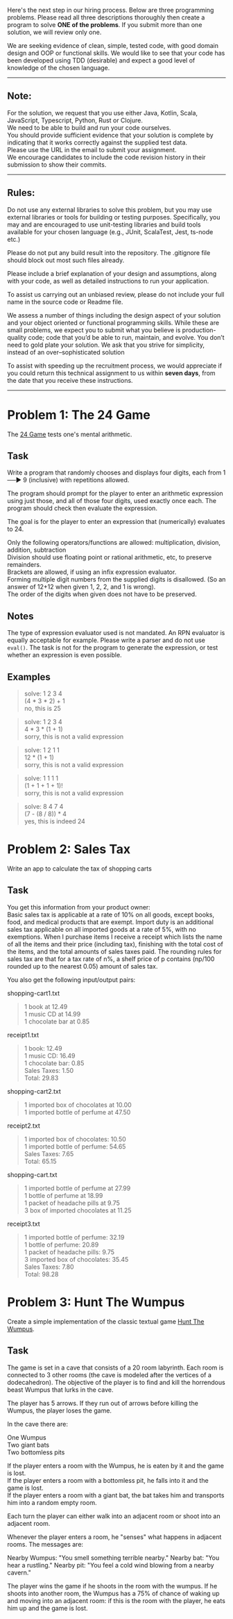 Here's the next step in our hiring process. Below are three programming problems. Please read all three descriptions thoroughly then create a program to solve **ONE of the problems**. If you submit more than one solution, we will review only one.

We are seeking evidence of clean, simple, tested code, with good domain design and OOP or functional skills. We would like to see that your code has been developed using TDD (desirable) and expect a good level of knowledge of the chosen language.

---
## Note:

For the solution, we request that you use either Java, Kotlin, Scala, JavaScript, Typescript, Python, Rust or Clojure.  
We need to be able to build and run your code ourselves.  
You should provide sufficient evidence that your solution is complete by indicating that it works correctly against the supplied test data.  
Please use the URL in the email to submit your assignment.  
We encourage candidates to include the code revision history in their submission to show their commits.  

---

## Rules:
Do not use any external libraries to solve this problem, but you may use external libraries or tools for building or testing purposes. Specifically, you may and are encouraged to use unit-testing libraries and build tools available for your chosen language (e.g., JUnit, ScalaTest, Jest, ts-node etc.)

Please do not put any build result into the repository. The .gitignore file should block out most such files already.

Please include a brief explanation of your design and assumptions, along with your code, as well as detailed instructions to run your application.

To assist us carrying out an unbiased review, please do not include your full name in the source code or Readme file.

We assess a number of things including the design aspect of your solution and your object oriented or functional programming skills. While these are small problems, we expect you to submit what you believe is production-quality code; code that you’d be able to run, maintain, and evolve. You don’t need to gold plate your solution. We ask that you strive for simplicity, instead of an over–sophisticated solution

To assist with speeding up the recruitment process, we would appreciate if you could return this technical assignment to us within __seven days__, from the date that you receive these instructions.

---

# Problem 1: The 24 Game
The [24 Game](https://en.wikipedia.org/wiki/24_Game) tests one's mental arithmetic.

## Task
Write a program that randomly chooses and displays four digits, each from 1 ──► 9 (inclusive) with repetitions allowed.

The program should prompt for the player to enter an arithmetic expression using just those, and all of those four digits, used exactly once each. The program should check then evaluate the expression.

The goal is for the player to enter an expression that (numerically) evaluates to 24.

Only the following operators/functions are allowed: multiplication, division, addition, subtraction  
Division should use floating point or rational arithmetic, etc, to preserve remainders.  
Brackets are allowed, if using an infix expression evaluator.  
Forming multiple digit numbers from the supplied digits is disallowed. (So an answer of 12+12 when given 1, 2, 2, and 1 is wrong).  
The order of the digits when given does not have to be preserved.

## Notes
The type of expression evaluator used is not mandated. An RPN evaluator is equally acceptable for example. Please write a parser and do not use `eval()`. The task is not for the program to generate the expression, or test whether an expression is even possible.

## Examples
> solve: 1 2 3 4  
> (4 * 3 * 2) + 1  
> no, this is 25  

> solve: 1 2 3 4  
> 4 * 3 * (1 + 1)  
> sorry, this is not a valid expression

> solve: 1 2 1 1  
> 12 * (1 + 1)  
> sorry, this is not a valid expression

> solve: 1 1 1 1  
> (1 + 1 + 1 + 1)!  
> sorry, this is not a valid expression

> solve: 8 4 7 4  
> (7 - (8 / 8)) * 4  
> yes, this is indeed 24

# Problem 2: Sales Tax
Write an app to calculate the tax of shopping carts

## Task

You get this information from your product owner:  
Basic sales tax is applicable at a rate of 10% on all goods, except books, food, and medical products that are exempt. Import duty is an additional sales tax applicable on all imported goods at a rate of 5%, with no exemptions. When I purchase items I receive a receipt which lists the name of all the items and their price (including tax), finishing with the total cost of the items, and the total amounts of sales taxes paid.  The rounding rules for sales tax are that for a tax rate of n%, a shelf price of p contains (np/100 rounded up to the nearest 0.05) amount of sales tax.

You also get the following input/output pairs:

shopping-cart1.txt
> 1 book at 12.49  
> 1 music CD at 14.99  
> 1 chocolate bar at 0.85

receipt1.txt
> 1 book: 12.49  
> 1 music CD: 16.49  
> 1 chocolate bar: 0.85  
> Sales Taxes: 1.50  
> Total: 29.83

shopping-cart2.txt
> 1 imported box of chocolates at 10.00  
> 1 imported bottle of perfume at 47.50

receipt2.txt
> 1 imported box of chocolates: 10.50  
> 1 imported bottle of perfume: 54.65  
> Sales Taxes: 7.65  
> Total: 65.15

shopping-cart.txt
> 1 imported bottle of perfume at 27.99  
> 1 bottle of perfume at 18.99  
> 1 packet of headache pills at 9.75  
> 3 box of imported chocolates at 11.25

receipt3.txt
> 1 imported bottle of perfume: 32.19  
> 1 bottle of perfume: 20.89  
> 1 packet of headache pills: 9.75  
> 3 imported box of chocolates: 35.45  
> Sales Taxes: 7.80  
> Total: 98.28

# Problem 3: Hunt The Wumpus
Create a simple implementation of the classic textual game [Hunt The Wumpus](https://en.wikipedia.org/wiki/Hunt_the_Wumpus).

## Task

The game is set in a cave that consists of a 20 room labyrinth. Each room is connected to 3 other rooms (the cave is modeled after the vertices of a dodecahedron). The objective of the player is to find and kill the horrendous beast Wumpus that lurks in the cave.

The player has 5 arrows. If they run out of arrows before killing the Wumpus, the player loses the game.

In the cave there are:

One Wumpus  
Two giant bats  
Two bottomless pits  

If the player enters a room with the Wumpus, he is eaten by it and the game is lost.  
If the player enters a room with a bottomless pit, he falls into it and the game is lost.  
If the player enters a room with a giant bat, the bat takes him and transports him into a random empty room.  

Each turn the player can either walk into an adjacent room or shoot into an adjacent room.

Whenever the player enters a room, he "senses" what happens in adjacent rooms. The messages are:

Nearby Wumpus: "You smell something terrible nearby."
Nearby bat: "You hear a rustling."
Nearby pit: "You feel a cold wind blowing from a nearby cavern."

The player wins the game if he shoots in the room with the wumpus. If he shoots into another room, the Wumpus has a 75% of chance of waking up and moving into an adjacent room: if this is the room with the player, he eats him up and the game is lost.
